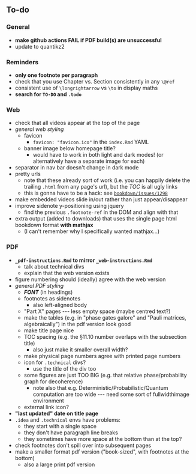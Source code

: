 ## To-do

### General

- **make github actions FAIL if PDF build(s) are unsuccessful**
- update to quantikz2


### Reminders

- **only one footnote per paragraph**
- check that you use Chapter vs. Section consistently in any `\@ref`
- consistent use of `\longrightarrow` vs `\to` in display maths
- **search for `TO-DO` and `.todo`**

### Web

- check that all videos appear at the top of the page
- *general web styling*
    + favicon
        * `favicon: "favicon.ico"` in the `index.Rmd` YAML
    + banner image below homepage title?
        * would have to work in both light and dark modes! (or alternatively have a separate image for each)
- separator in nav bar doesn't change in dark mode
- pretty urls
    + note that these already sort of work (i.e. you can happily delete the trailing `.html` from any page's url), but the *TOC* is all ugly links
    + this is gonna have to be a hack: see [`bookdown/issues/1298`](https://github.com/rstudio/bookdown/issues/1298)
- make embedded videos slide in/out rather than just appear/disappear
- improve sidenote y-positioning using jquery
    + find the previous `.footnote-ref` in the DOM and align with that
- extra output (added to downloads) that uses the single page html bookdown format **with mathjax**
    + (I can't remember why I specifically wanted mathjax...)

### PDF

- **`_pdf-instructions.Rmd` to mirror `_web-instructions.Rmd`**
    + talk about technical divs
    + explain that the web version exists
- figure numbering should (ideally) agree with the web version
- *general PDF styling*
    + ***FONT*** (in headings)
    + footnotes as sidenotes
        * also left-aligned body
    + "Part X" pages --- less empty space (maybe centred text?)
    + make the tables (e.g. in "phase gates galore" and "Pauli matrices, algebraically") in the pdf version look good
    + make title page nice
    + TOC spacing (e.g. the §11.10 number overlaps with the subsection title)
        * also just make it smaller overall width?
    + make physical page numbers agree with printed page numbers
    + icon for `.technical` divs?
        * use the title of the div too
    + some figures are just TOO BIG (e.g. that relative phase/probability graph for decoherence)
        * note also that e.g. Deterministic/Probabilistic/Quantum computation are too wide --- need some sort of fullwidthimage environment
    + external link icon?
- **"last updated" date on title page**
- `.idea` and `.technical` envs have problems:
    + they start with a single space
    + they don't have paragraph line breaks
    + they sometimes have more space at the bottom than at the top?
- check footnotes don't spill over into subsequent pages
- make a smaller format pdf version ("book-sized", with footnotes at the bottom)
    + also a large print pdf version
